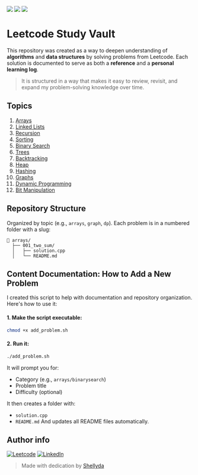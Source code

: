 
<p align="left">
  <img src="https://img.shields.io/badge/Language-C++-blue.svg" />
  <img src="https://img.shields.io/badge/Leetcode-Study-yellow.svg" />
  <img src="https://img.shields.io/badge/Automated_README-✔️-success" />
</p>

# Leetcode Study Vault

This repository was created as a way to deepen understanding of **algorithms** and **data structures** by solving problems from Leetcode.
Each solution is documented to serve as both a **reference** and a **personal learning log**.

> It is structured in a way that makes it easy to review, revisit, and expand my problem-solving knowledge over time.

## Topics

1. [Arrays](./arrays)
2. [Linked Lists](./linked_lists)
3. [Recursion](./recursion)
4. [Sorting](./sorting)
5. [Binary Search](./binary_search)
6. [Trees](./trees)
7. [Backtracking](./backtracking)
8. [Heap](./heap)
9. [Hashing](./hashing)
10. [Graphs](./graphs)
11. [Dynamic Programming](./dynamic_programming)
12. [Bit Manipulation](./bit_manipulation)

## Repository Structure

Organized by topic (e.g., `arrays`, `graph`, `dp`). Each problem is in a numbered folder with a slug:

```
📁 arrays/
  ├── 001_two_sum/
  │   ├── solution.cpp
  │   └── README.md
```

## Content Documentation: How to Add a New Problem
I created this script to help with documentation and repository organization. Here's how to use it:

#### 1. Make the script executable:
```bash
chmod +x add_problem.sh
```

#### 2. Run it:
```bash
./add_problem.sh
```

It will prompt you for:
- Category (e.g., `arrays/binarysearch`)
- Problem title
- Difficulty (optional)

It then creates a folder with:
- `solution.cpp`
- `README.md`
And updates all README files automatically.

## Author info
[![Leetcode](https://img.shields.io/badge/Leetcode-yellow?logo=Leetcode&logoColor=white)](https://leetcode.com/u/shellyda-barbosa)
[![LinkedIn](https://img.shields.io/badge/LinkedIn-blue?logo=linkedin&logoColor=white)](https://linkedin.com/in/shellyda-barbosa)
> Made with dedication by [Shellyda](https://github.com/Shellyda)
